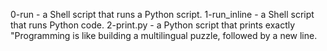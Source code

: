 0-run -  a Shell script that runs a Python script.
1-run_inline - a Shell script that runs Python code.
2-print.py - a Python script that prints exactly "Programming is like building a multilingual puzzle, followed by a new line.